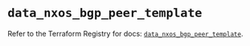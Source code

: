 # `data_nxos_bgp_peer_template`

Refer to the Terraform Registry for docs: [`data_nxos_bgp_peer_template`](https://registry.terraform.io/providers/ciscodevnet/nxos/0.5.10/docs/data-sources/bgp_peer_template).
